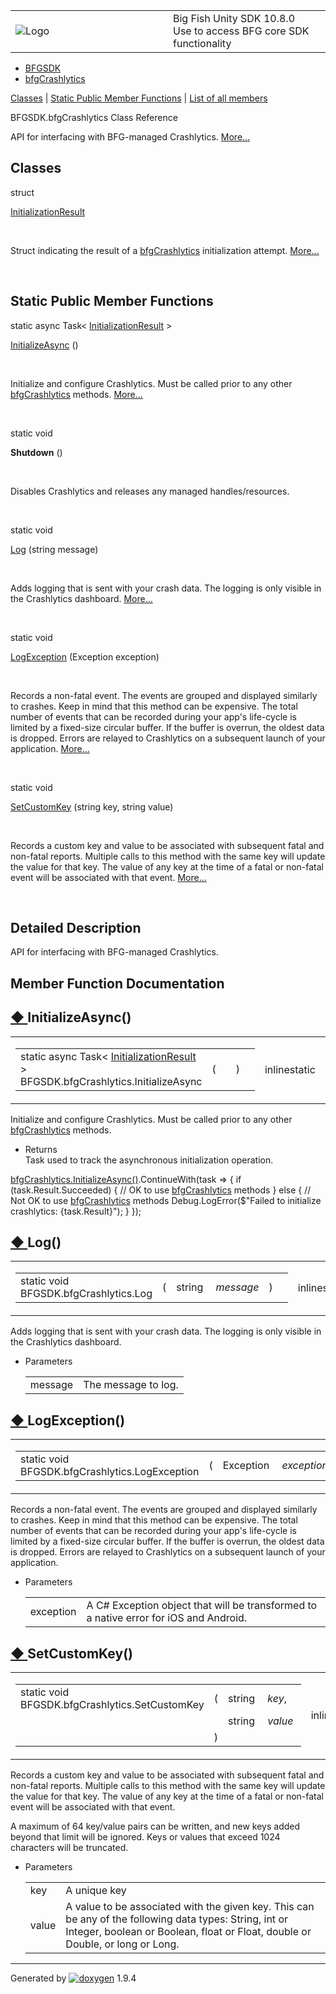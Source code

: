 <table>
<colgroup>
<col style="width: 50%" />
<col style="width: 50%" />
</colgroup>
<tbody>
<tr class="odd">
<td><img src="Icon-100.png" alt="Logo" /></td>
<td><div id="projectname">
Big Fish Unity SDK<span id="projectnumber"> 10.8.0</span>
</div>
<div id="projectbrief">
Use to access BFG core SDK functionality
</div></td>
</tr>
</tbody>
</table>

  - [BFGSDK](namespace_b_f_g_s_d_k.html)
  - [bfgCrashlytics](class_b_f_g_s_d_k_1_1bfg_crashlytics.html)

[Classes](#nested-classes) | [Static Public Member
Functions](#pub-static-methods) | [List of all
members](class_b_f_g_s_d_k_1_1bfg_crashlytics-members.html)

BFGSDK.bfgCrashlytics Class Reference

API for interfacing with BFG-managed Crashlytics.
[More...](class_b_f_g_s_d_k_1_1bfg_crashlytics.html#details)

##  Classes

struct  

[InitializationResult](struct_b_f_g_s_d_k_1_1bfg_crashlytics_1_1_initialization_result.html)

 

Struct indicating the result of a
[bfgCrashlytics](class_b_f_g_s_d_k_1_1bfg_crashlytics.html "API for interfacing with BFG-managed Crashlytics.")
initialization attempt.
[More...](struct_b_f_g_s_d_k_1_1bfg_crashlytics_1_1_initialization_result.html#details)  

 

##  Static Public Member Functions

static async Task\<
[InitializationResult](struct_b_f_g_s_d_k_1_1bfg_crashlytics_1_1_initialization_result.html)
\> 

[InitializeAsync](class_b_f_g_s_d_k_1_1bfg_crashlytics.html#a6013b0ba541302c309d096a6d92099d1)
()

 

Initialize and configure Crashlytics. Must be called prior to any other
[bfgCrashlytics](class_b_f_g_s_d_k_1_1bfg_crashlytics.html "API for interfacing with BFG-managed Crashlytics.")
methods.
[More...](class_b_f_g_s_d_k_1_1bfg_crashlytics.html#a6013b0ba541302c309d096a6d92099d1)  

 

static void 

**Shutdown** ()

 

Disables Crashlytics and releases any managed handles/resources.  

 

static void 

[Log](class_b_f_g_s_d_k_1_1bfg_crashlytics.html#a3a072e21e6fce8ee080e2092f210364a)
(string message)

 

Adds logging that is sent with your crash data. The logging is only
visible in the Crashlytics dashboard.
[More...](class_b_f_g_s_d_k_1_1bfg_crashlytics.html#a3a072e21e6fce8ee080e2092f210364a)  

 

static void 

[LogException](class_b_f_g_s_d_k_1_1bfg_crashlytics.html#ae63bef754ac97b6f39089fbb37351440)
(Exception exception)

 

Records a non-fatal event. The events are grouped and displayed
similarly to crashes. Keep in mind that this method can be expensive.
The total number of events that can be recorded during your app's
life-cycle is limited by a fixed-size circular buffer. If the buffer is
overrun, the oldest data is dropped. Errors are relayed to Crashlytics
on a subsequent launch of your application.
[More...](class_b_f_g_s_d_k_1_1bfg_crashlytics.html#ae63bef754ac97b6f39089fbb37351440)  

 

static void 

[SetCustomKey](class_b_f_g_s_d_k_1_1bfg_crashlytics.html#ad9d86732aacef0ce5802b1d38fa0f7ff)
(string key, string value)

 

Records a custom key and value to be associated with subsequent fatal
and non-fatal reports. Multiple calls to this method with the same key
will update the value for that key. The value of any key at the time of
a fatal or non-fatal event will be associated with that event.
[More...](class_b_f_g_s_d_k_1_1bfg_crashlytics.html#ad9d86732aacef0ce5802b1d38fa0f7ff)  

 

## Detailed Description

API for interfacing with BFG-managed Crashlytics.

## Member Function Documentation

## [◆ ](#a6013b0ba541302c309d096a6d92099d1)InitializeAsync()

<table>
<colgroup>
<col style="width: 50%" />
<col style="width: 50%" />
</colgroup>
<tbody>
<tr class="odd">
<td><table>
<tbody>
<tr class="odd">
<td>static async Task&lt; <a href="struct_b_f_g_s_d_k_1_1bfg_crashlytics_1_1_initialization_result.html" class="el">InitializationResult</a> &gt; BFGSDK.bfgCrashlytics.InitializeAsync</td>
<td>(</td>
<td></td>
<td>)</td>
<td></td>
</tr>
</tbody>
</table></td>
<td><span class="mlabels"><span class="mlabel">inline</span><span class="mlabel">static</span></span></td>
</tr>
</tbody>
</table>

Initialize and configure Crashlytics. Must be called prior to any other
[bfgCrashlytics](class_b_f_g_s_d_k_1_1bfg_crashlytics.html "API for interfacing with BFG-managed Crashlytics.")
methods.

  - Returns  
    Task used to track the asynchronous initialization operation.

[bfgCrashlytics.InitializeAsync()](class_b_f_g_s_d_k_1_1bfg_crashlytics.html#a6013b0ba541302c309d096a6d92099d1 "Initialize and configure Crashlytics. Must be called prior to any other bfgCrashlytics methods.").ContinueWith(task
=\> { if (task.Result.Succeeded) { // OK to use
[bfgCrashlytics](class_b_f_g_s_d_k_1_1bfg_crashlytics.html "API for interfacing with BFG-managed Crashlytics.")
methods } else { // Not OK to use
[bfgCrashlytics](class_b_f_g_s_d_k_1_1bfg_crashlytics.html "API for interfacing with BFG-managed Crashlytics.")
methods Debug.LogError($"Failed to initialize crashlytics:
{task.Result}"); } });

## [◆ ](#a3a072e21e6fce8ee080e2092f210364a)Log()

<table>
<colgroup>
<col style="width: 50%" />
<col style="width: 50%" />
</colgroup>
<tbody>
<tr class="odd">
<td><table>
<tbody>
<tr class="odd">
<td>static void BFGSDK.bfgCrashlytics.Log</td>
<td>(</td>
<td>string </td>
<td><em>message</em></td>
<td>)</td>
<td></td>
</tr>
</tbody>
</table></td>
<td><span class="mlabels"><span class="mlabel">inline</span><span class="mlabel">static</span></span></td>
</tr>
</tbody>
</table>

Adds logging that is sent with your crash data. The logging is only
visible in the Crashlytics dashboard.

  - Parameters
    
    |         |                     |
    | ------- | ------------------- |
    | message | The message to log. |
    

## [◆ ](#ae63bef754ac97b6f39089fbb37351440)LogException()

<table>
<colgroup>
<col style="width: 50%" />
<col style="width: 50%" />
</colgroup>
<tbody>
<tr class="odd">
<td><table>
<tbody>
<tr class="odd">
<td>static void BFGSDK.bfgCrashlytics.LogException</td>
<td>(</td>
<td>Exception </td>
<td><em>exception</em></td>
<td>)</td>
<td></td>
</tr>
</tbody>
</table></td>
<td><span class="mlabels"><span class="mlabel">inline</span><span class="mlabel">static</span></span></td>
</tr>
</tbody>
</table>

Records a non-fatal event. The events are grouped and displayed
similarly to crashes. Keep in mind that this method can be expensive.
The total number of events that can be recorded during your app's
life-cycle is limited by a fixed-size circular buffer. If the buffer is
overrun, the oldest data is dropped. Errors are relayed to Crashlytics
on a subsequent launch of your application.

  - Parameters
    
    |           |                                                                                        |
    | --------- | -------------------------------------------------------------------------------------- |
    | exception | A C\# Exception object that will be transformed to a native error for iOS and Android. |
    

## [◆ ](#ad9d86732aacef0ce5802b1d38fa0f7ff)SetCustomKey()

<table>
<colgroup>
<col style="width: 50%" />
<col style="width: 50%" />
</colgroup>
<tbody>
<tr class="odd">
<td><table>
<tbody>
<tr class="odd">
<td>static void BFGSDK.bfgCrashlytics.SetCustomKey</td>
<td>(</td>
<td>string </td>
<td><em>key</em>,</td>
</tr>
<tr class="even">
<td></td>
<td></td>
<td>string </td>
<td><em>value</em> </td>
</tr>
<tr class="odd">
<td></td>
<td>)</td>
<td></td>
<td></td>
</tr>
</tbody>
</table></td>
<td><span class="mlabels"><span class="mlabel">inline</span><span class="mlabel">static</span></span></td>
</tr>
</tbody>
</table>

Records a custom key and value to be associated with subsequent fatal
and non-fatal reports. Multiple calls to this method with the same key
will update the value for that key. The value of any key at the time of
a fatal or non-fatal event will be associated with that event.

A maximum of 64 key/value pairs can be written, and new keys added
beyond that limit will be ignored. Keys or values that exceed 1024
characters will be truncated.

  - Parameters
    
    |       |                                                                                                                                                                                          |
    | ----- | ---------------------------------------------------------------------------------------------------------------------------------------------------------------------------------------- |
    | key   | A unique key                                                                                                                                                                             |
    | value | A value to be associated with the given key. This can be any of the following data types: String, int or Integer, boolean or Boolean, float or Float, double or Double, or long or Long. |
    

-----

Generated
by [![doxygen](doxygen.svg)](https://www.doxygen.org/index.html) 1.9.4
